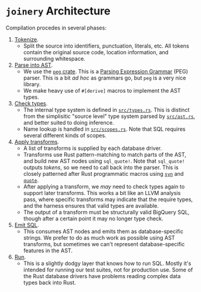 # `joinery` Architecture

Compilation procedes in several phases:

1. [Tokenize](./src/tokenizer.rs).
    - Split the source into identifiers, punctuation, literals, etc. All tokens contain the original source code, location information, and surrounding whitespace.
2. [Parse into AST](./src/ast.rs).
    - We use the [`peg` crate](https://docs.rs/peg/). This is a [Parsing Expression Grammar](https://en.wikipedia.org/wiki/Parsing_expression_grammar) (PEG) parser. This is a bit _ad hoc_ as grammars go, but `peg` is a very nice library.
    - We make heavy use of `#[derive]` macros to implement the AST types.
3. [Check types](./src/infer/mod.rs).
    -  The internal type system is defined in [`src/types.rs`](./src/types.rs). This is distinct from the simplisitic "source level" type system parsed by [`src/ast.rs`](./src/ast.rs), and better suited to doing inference.
    -  Name lookup is handled in [`src/scopes.rs`](./src/scopes.rs). Note that SQL requires several different kinds of scopes.
4. [Apply transforms](./src/transforms/mod.rs).
    - A list of transforms is supplied by each database driver.
    - Transforms use Rust pattern-matching to match parts of the AST, and build new AST nodes using `sql_quote!`. Note that `sql_quote!` outputs _tokens_, so we need to call back into the parser. This is closely patterned after Rust programmatic macros using [`syn`](https://docs.rs/syn/) and [`quote`](https://docs.rs/quote/).
    - After applying a transform, we _may_ need to check types again to support later transforms. This works a bit like an LLVM analysis pass, where specific transforms may indicate that the require types, and the harness ensures that valid types are available.
    - The output of a transform must be structurally valid BigQuery SQL, though after a certain point it may no longer type check.
5. [Emit SQL](./src/ast.rs).
    - This consumes AST nodes and emits them as database-specific strings. We prefer to do as much work as possible using AST transforms, but sometimes we can't represent database-specific features in the AST.
6. [Run](./src/drivers/mod.rs).
   - This is a slightly dodgy layer that knows how to run SQL. Mostly it's intended for running our test suites, not for production use. Some of the Rust database drivers have problems reading complex data types back into Rust.
